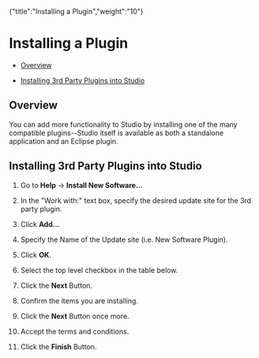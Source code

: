 {"title":"Installing a Plugin","weight":"10"} 

# Installing a Plugin

*   [Overview](#Overview)
    
*   [Installing 3rd Party Plugins into Studio](#Installing3rdPartyPluginsintoStudio)
    

## Overview

You can add more functionality to Studio by installing one of the many compatible plugins--Studio itself is available as both a standalone application and an Eclipse plugin.

## Installing 3rd Party Plugins into Studio

1.  Go to **Help** -> **Install New Software...**
    
2.  In the "Work with:" text box, specify the desired update site for the 3rd party plugin.
    
3.  Click **Add...**
    
4.  Specify the Name of the Update site (i.e. New Software Plugin).
    
5.  Click **OK**.
    
6.  Select the top level checkbox in the table below.
    
7.  Click the **Next** Button.
    
8.  Confirm the items you are installing.
    
9.  Click the **Next** Button once more.
    
10.  Accept the terms and conditions.
    
11.  Click the **Finish** Button.